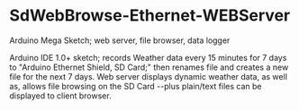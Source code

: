 # SdWebBrowse-Ethernet-WEBServer
Arduino Mega Sketch; web server, file browser, data logger

Arduino IDE 1.0+ sketch; records Weather data every 15 minutes for 7 days to "Arduino Ethernet Shield, SD Card;" 
then renames file and creates a new file for the next 7 days. Web server displays dynamic weather data, as well as,
allows file browsing on the SD Card --plus plain/text files can be displayed to client browser.
